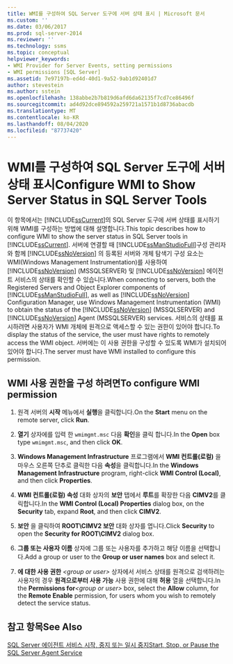```yaml
---
title: WMI를 구성하여 SQL Server 도구에 서버 상태 표시 | Microsoft 문서
ms.custom: ''
ms.date: 03/06/2017
ms.prod: sql-server-2014
ms.reviewer: ''
ms.technology: ssms
ms.topic: conceptual
helpviewer_keywords:
- WMI Provider for Server Events, setting permissions
- WMI permissions [SQL Server]
ms.assetid: 7e97197b-ed4d-40d1-9a52-9ab1d92401d7
author: stevestein
ms.author: sstein
ms.openlocfilehash: 138abbe2b7b819d6afd6da62135f7cd7ce86496f
ms.sourcegitcommit: ad4d92dce894592a259721a1571b1d8736abacdb
ms.translationtype: MT
ms.contentlocale: ko-KR
ms.lasthandoff: 08/04/2020
ms.locfileid: "87737420"
---
```

# <a name="configure-wmi-to-show-server-status-in-sql-server-tools"></a><span data-ttu-id="82447-102">WMI를 구성하여 SQL Server 도구에 서버 상태 표시</span><span class="sxs-lookup"><span data-stu-id="82447-102">Configure WMI to Show Server Status in SQL Server Tools</span></span>
  <span data-ttu-id="82447-103">이 항목에서는 [!INCLUDE[ssCurrent](../includes/sscurrent-md.md)]의 SQL Server 도구에 서버 상태를 표시하기 위해 WMI를 구성하는 방법에 대해 설명합니다.</span><span class="sxs-lookup"><span data-stu-id="82447-103">This topic describes how to configure WMI to show the server status in SQL Server tools in [!INCLUDE[ssCurrent](../includes/sscurrent-md.md)].</span></span> <span data-ttu-id="82447-104">서버에 연결할 때 [!INCLUDE[ssManStudioFull](../includes/ssmanstudiofull-md.md)]구성 관리자와 함께 [!INCLUDE[ssNoVersion](../includes/ssnoversion-md.md)] 의 등록된 서버와 개체 탐색기 구성 요소는 WMI(Windows Management Instrumentation)를 사용하여 [!INCLUDE[ssNoVersion](../includes/ssnoversion-md.md)] (MSSQLSERVER) 및 [!INCLUDE[ssNoVersion](../includes/ssnoversion-md.md)] 에이전트 서비스의 상태를 확인할 수 있습니다.</span><span class="sxs-lookup"><span data-stu-id="82447-104">When connecting to servers, both the Registered Servers and Object Explorer components of [!INCLUDE[ssManStudioFull](../includes/ssmanstudiofull-md.md)], as well as [!INCLUDE[ssNoVersion](../includes/ssnoversion-md.md)] Configuration Manager, use Windows Management Instrumentation (WMI) to obtain the status of the [!INCLUDE[ssNoVersion](../includes/ssnoversion-md.md)] (MSSQLSERVER) and [!INCLUDE[ssNoVersion](../includes/ssnoversion-md.md)] Agent (MSSQLSERVER) services.</span></span> <span data-ttu-id="82447-105">서비스의 상태를 표시하려면 사용자가 WMI 개체에 원격으로 액세스할 수 있는 권한이 있어야 합니다.</span><span class="sxs-lookup"><span data-stu-id="82447-105">To display the status of the service, the user must have rights to remotely access the WMI object.</span></span> <span data-ttu-id="82447-106">서버에는 이 사용 권한을 구성할 수 있도록 WMI가 설치되어 있어야 합니다.</span><span class="sxs-lookup"><span data-stu-id="82447-106">The server must have WMI installed to configure this permission.</span></span>  
  
##  <a name="to-configure-wmi-permission"></a><a name="SSMSProcedure"></a><span data-ttu-id="82447-107">WMI 사용 권한을 구성 하려면</span><span class="sxs-lookup"><span data-stu-id="82447-107">To configure WMI permission</span></span>  
  
1.  <span data-ttu-id="82447-108">원격 서버의 **시작** 메뉴에서 **실행**을 클릭합니다.</span><span class="sxs-lookup"><span data-stu-id="82447-108">On the **Start** menu on the remote server, click **Run**.</span></span>  
  
2.  <span data-ttu-id="82447-109">**열기** 상자에를 입력 한 `wmimgmt.msc` 다음 **확인**을 클릭 합니다.</span><span class="sxs-lookup"><span data-stu-id="82447-109">In the **Open** box type `wmimgmt.msc`, and then click **OK**.</span></span>  
  
3.  <span data-ttu-id="82447-110">**Windows Management Infrastructure** 프로그램에서 **WMI 컨트롤(로컬)** 을 마우스 오른쪽 단추로 클릭한 다음 **속성**을 클릭합니다.</span><span class="sxs-lookup"><span data-stu-id="82447-110">In the **Windows Management Infrastructure** program, right-click **WMI Control (Local)**, and then click **Properties**.</span></span>  
  
4.  <span data-ttu-id="82447-111">**WMI 컨트롤(로컬) 속성** 대화 상자의 **보안** 탭에서 **루트**를 확장한 다음 **CIMV2**를 클릭합니다.</span><span class="sxs-lookup"><span data-stu-id="82447-111">In the **WMI Control (Local) Properties** dialog box, on the **Security** tab, expand **Root**, and then click **CIMV2**.</span></span>  
  
5.  <span data-ttu-id="82447-112">**보안** 을 클릭하여 **ROOT\CIMV2 보안** 대화 상자를 엽니다.</span><span class="sxs-lookup"><span data-stu-id="82447-112">Click **Security** to open the **Security for ROOT\CIMV2** dialog box.</span></span>  
  
6.  <span data-ttu-id="82447-113">**그룹 또는 사용자 이름** 상자에 그룹 또는 사용자를 추가하고 해당 이름을 선택합니다.</span><span class="sxs-lookup"><span data-stu-id="82447-113">Add a group or user to the **Group or user names** box and select it.</span></span>  
  
7.  <span data-ttu-id="82447-114">**에 대한 사용 권한** _\<group or user>_ 상자에서 서비스 상태를 원격으로 검색하려는 사용자의 경우 **원격으로부터 사용 가능** 사용 권한에 대해 **허용** 열을 선택합니다.</span><span class="sxs-lookup"><span data-stu-id="82447-114">In the **Permissions for**_\<group or user>_ box, select the **Allow** column, for the **Remote Enable** permission, for users whom you wish to remotely detect the service status.</span></span>  
  
## <a name="see-also"></a><span data-ttu-id="82447-115">참고 항목</span><span class="sxs-lookup"><span data-stu-id="82447-115">See Also</span></span>  
 [<span data-ttu-id="82447-116">SQL Server 에이전트 서비스 시작, 중지 또는 일시 중지</span><span class="sxs-lookup"><span data-stu-id="82447-116">Start, Stop, or Pause the SQL Server Agent Service</span></span>](agent/start-stop-or-pause-the-sql-server-agent-service.md)  
  
  

